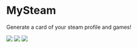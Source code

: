# MySteam
Generate a card of your steam profile and games!

![](https://my-steam.suzuki3.jp/en/card?id=76561199481414496&size=small)
![](https://my-steam.suzuki3.jp/en/card?id=76561199481414496&size=medium)
![](https://my-steam.suzuki3.jp/en/card?id=76561199481414496&size=large)
